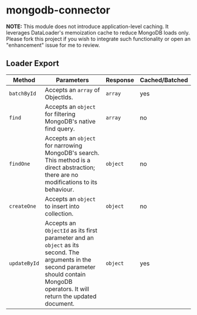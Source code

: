 # mongodb-connector
__NOTE:__ This module does not introduce application-level caching. It leverages DataLoader's memoization cache to reduce MongoDB loads only. Please fork this project if you wish to integrate such functionality or open an "enhancement" issue for me to review.

## Loader Export
|Method|Parameters|Response|Cached/Batched|
|---|---|---|---|
|`batchById`|Accepts an `array` of ObjectIds.|`array`|yes|
|`find`|Accepts an `object` for filtering MongoDB's native find query.|`array`|no|
|`findOne`|Accepts an `object` for narrowing MongoDB's search. This method is a direct abstraction; there are no modifications to its behaviour.|`object`|no|
|`createOne`|Accepts an `object` to insert into collection.|`object`|no|
|`updateById`|Accepts an `ObjectId` as its first parameter and an `object` as its second. The arguments in the second parameter should contain MongoDB operators. It will return the updated document.|`object`|yes|
